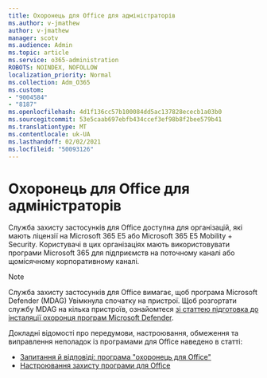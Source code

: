 ```yaml
---
title: Охоронець для Office для адміністраторів
ms.author: v-jmathew
author: v-jmathew
manager: scotv
ms.audience: Admin
ms.topic: article
ms.service: o365-administration
ROBOTS: NOINDEX, NOFOLLOW
localization_priority: Normal
ms.collection: Adm_O365
ms.custom:
- "9004584"
- "8187"
ms.openlocfilehash: 4d1f136cc57b100084dd5ac137828ececb1a03b0
ms.sourcegitcommit: 53e5caab697ebfb434ccef3ef98b8f2bee579b41
ms.translationtype: MT
ms.contentlocale: uk-UA
ms.lasthandoff: 02/02/2021
ms.locfileid: "50093126"
---
```

# <a name="application-guard-for-office-for-admins"></a>Охоронець для Office для адміністраторів

Служба захисту застосунків для Office доступна для організацій, які мають ліцензії на Microsoft 365 E5 або Microsoft 365 E5 Mobility + Security. Користувачі в цих організаціях мають використовувати програми Microsoft 365 для підприємств на поточному каналі або щомісячному корпоративному каналі.

> [!NOTE]
> Служба захисту застосунків для Office вимагає, щоб програма Microsoft Defender (MDAG) Увімкнула спочатку на пристрої. Щоб розгортати службу MDAG на кілька пристроїв, ознайомтеся [зі статтею підготовка до інсталяції охоронця програм Microsoft Defender](https://docs.microsoft.com/windows/security/threat-protection/microsoft-defender-application-guard/install-md-app-guard).

Докладні відомості про передумови, настроювання, обмеження та виправлення неполадок із програмами для Office наведено в статті:

- [Запитання й відповіді: програма "охоронець для Office"](https://support.microsoft.com/office/application-guard-for-office-9e0fb9c2-ffad-43bf-8ba3-78f785fdba46)
- [Настроювання захисту програми для Office](https://docs.microsoft.com/microsoft-365/security/office-365-security/install-app-guard)
